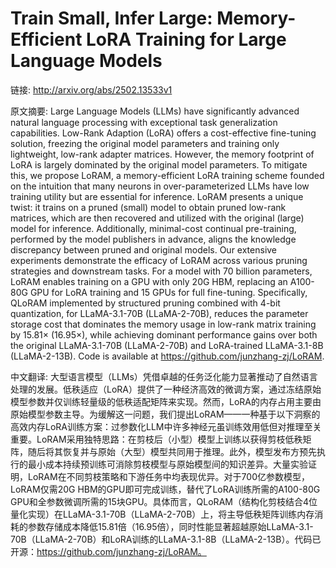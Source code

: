 # Train Small, Infer Large: Memory-Efficient LoRA Training for Large Language Models

链接: http://arxiv.org/abs/2502.13533v1

原文摘要:
Large Language Models (LLMs) have significantly advanced natural language
processing with exceptional task generalization capabilities. Low-Rank Adaption
(LoRA) offers a cost-effective fine-tuning solution, freezing the original
model parameters and training only lightweight, low-rank adapter matrices.
However, the memory footprint of LoRA is largely dominated by the original
model parameters. To mitigate this, we propose LoRAM, a memory-efficient LoRA
training scheme founded on the intuition that many neurons in
over-parameterized LLMs have low training utility but are essential for
inference. LoRAM presents a unique twist: it trains on a pruned (small) model
to obtain pruned low-rank matrices, which are then recovered and utilized with
the original (large) model for inference. Additionally, minimal-cost continual
pre-training, performed by the model publishers in advance, aligns the
knowledge discrepancy between pruned and original models. Our extensive
experiments demonstrate the efficacy of LoRAM across various pruning strategies
and downstream tasks. For a model with 70 billion parameters, LoRAM enables
training on a GPU with only 20G HBM, replacing an A100-80G GPU for LoRA
training and 15 GPUs for full fine-tuning. Specifically, QLoRAM implemented by
structured pruning combined with 4-bit quantization, for LLaMA-3.1-70B
(LLaMA-2-70B), reduces the parameter storage cost that dominates the memory
usage in low-rank matrix training by 15.81$\times$ (16.95$\times$), while
achieving dominant performance gains over both the original LLaMA-3.1-70B
(LLaMA-2-70B) and LoRA-trained LLaMA-3.1-8B (LLaMA-2-13B). Code is available at
https://github.com/junzhang-zj/LoRAM.

中文翻译:
大型语言模型（LLMs）凭借卓越的任务泛化能力显著推动了自然语言处理的发展。低秩适应（LoRA）提供了一种经济高效的微调方案，通过冻结原始模型参数并仅训练轻量级的低秩适配矩阵来实现。然而，LoRA的内存占用主要由原始模型参数主导。为缓解这一问题，我们提出LoRAM——一种基于以下洞察的高效内存LoRA训练方案：过参数化LLM中许多神经元虽训练效用低但对推理至关重要。LoRAM采用独特思路：在剪枝后（小型）模型上训练以获得剪枝低秩矩阵，随后将其恢复并与原始（大型）模型共同用于推理。此外，模型发布方预先执行的最小成本持续预训练可消除剪枝模型与原始模型间的知识差异。大量实验证明，LoRAM在不同剪枝策略和下游任务中均表现优异。对于700亿参数模型，LoRAM仅需20G HBM的GPU即可完成训练，替代了LoRA训练所需的A100-80G GPU和全参数微调所需的15块GPU。具体而言，QLoRAM（结构化剪枝结合4位量化实现）在LLaMA-3.1-70B（LLaMA-2-70B）上，将主导低秩矩阵训练内存消耗的参数存储成本降低15.81倍（16.95倍），同时性能显著超越原始LLaMA-3.1-70B（LLaMA-2-70B）和LoRA训练的LLaMA-3.1-8B（LLaMA-2-13B）。代码已开源：https://github.com/junzhang-zj/LoRAM。
